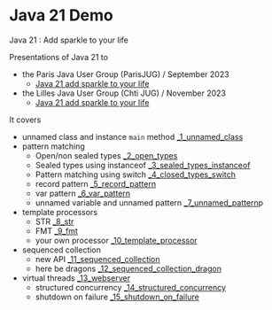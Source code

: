 # Java 21 Demo
Java 21 : Add sparkle to your life

Presentations of Java 21 to
- the Paris Java User Group (ParisJUG) / September 2023
  - [Java 21 add sparkle to your life](presentation/Java%2021%20add%20sparkle%20to%20your%20life%20-%20ParisJug.pdf)
- the Lilles Java User Group (Chti JUG) / November 2023
  - [Java 21 add sparkle to your life]()


It covers
- unnamed class and instance `main` method [_1_unnamed_class](src/main/java/_1_unnamed_class.java)
- pattern matching
  - Open/non sealed types [_2_open_types](src/main/java/_2_open_types.java)
  - Sealed types using instanceof [_3_sealed_types_instanceof](src/main/java/_3_sealed_types_instanceof.java)
  - Pattern matching using switch [_4_closed_types_switch](src/main/java/_4_sealed_types_switch.java)
  - record pattern [_5_record_pattern](src/main/java/_5_record_pattern.java)
  - var pattern [_6_var_pattern](src/main/java/_6_var_pattern.java)
  - unnamed variable and unnamed pattern [_7_unnamed_pattern](src/main/java/_7_unnamed_pattern.java)p
- template processors
  - STR [_8_str](src/main/java/_8_str.java)
  - FMT [_9_fmt](src/main/java/_9_fmt.java)
  - your own processor [_10_template_processor](src/main/java/_10_template_processor.java)
- sequenced collection
  - new API [_11_sequenced_collection](src/main/java/_11_sequenced_collection.java)
  - here be dragons [_12_sequenced_collection_dragon](src/main/java/_12_sequenced_collection_dragon.java)
- virtual threads [_13_webserver](src/main/java/_13_webserver.java)
  - structured concurrency [_14_structured_concurrency](src/main/java/_14_structured_concurrency.java)
  - shutdown on failure [_15_shutdown_on_failure](src/main/java/_15_shutdown_on_failure.java)


